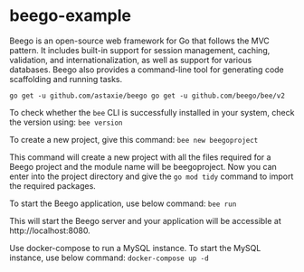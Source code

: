 # beego-example
Beego is an open-source web framework for Go that follows the MVC pattern. It includes built-in support for session management, caching, validation, and internationalization, as well as support for various databases. Beego also provides a command-line tool for generating code scaffolding and running tasks.

`go get -u github.com/astaxie/beego go get -u github.com/beego/bee/v2`

To check whether the `bee` CLI is successfully installed in your system, check the version using: `bee version` 

To create a new project, give this command: `bee new beegoproject` 

This command will create a new project with all the files required for a Beego project and the module name will be beegoproject.
Now you can enter into the project directory and give the `go mod tidy` command to import the required packages.

To start the Beego application, use below command:
`bee run`

This will start the Beego server and your application will be accessible at http://localhost:8080.

Use docker-compose to run a MySQL instance. To start the MySQL instance, use below command:
`docker-compose up -d`